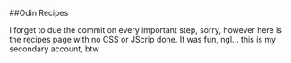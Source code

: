 ##Odin Recipes

I forget to due the commit on every important step, sorry, however here is the recipes page with no CSS or JScrip done.
It was fun, ngl... this is my secondary account, btw